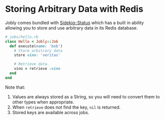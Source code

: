 # Storing Arbitrary Data with Redis

Jobly comes bundled with
[Sidekiq::Status](https://github.com/utgarda/sidekiq-status)
which has a built in ability allowing you to store and use arbitrary data in
its Redis database.

```ruby
# jobs/hello.rb
class Hello < Jobly::Job
  def execute(name: 'bob')
    # Store arbitrary data
    store vino: 'veritas'

    # Retrieve data.
    vino = retrieve :vino
  end
end
```


Note that:

1. Values are always stored as a String, so you will need to convert them
   to other types when appropriate.
2. When `retrieve` does not find the key, `nil` is returned.
3. Stored keys are available across jobs.
